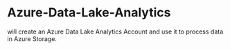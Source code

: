 # Azure-Data-Lake-Analytics
will create an Azure Data Lake Analytics Account and use it to process data in Azure Storage.
